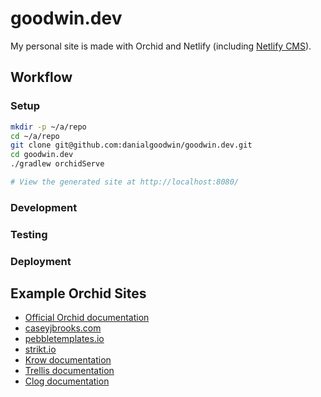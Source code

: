 # goodwin.dev
My personal site is made with Orchid and Netlify (including [Netlify CMS](https://www.netlifycms.org/)).

## Workflow

### Setup
```bash
mkdir -p ~/a/repo
cd ~/a/repo
git clone git@github.com:danialgoodwin/goodwin.dev.git
cd goodwin.dev
./gradlew orchidServe

# View the generated site at http://localhost:8080/
```

### Development

### Testing

### Deployment


## Example Orchid Sites

* [Official Orchid documentation](https://orchid.netlify.com/)
* [caseyjbrooks.com](https://www.caseyjbrooks.com/)
* [pebbletemplates.io](https://pebbletemplates.io/)
* [strikt.io](https://strikt.io/)
* [Krow documentation](https://copper-leaf.github.io/krow/)
* [Trellis documentation](https://copper-leaf.github.io/trellis/)
* [Clog documentation](https://javaeden.github.io/Clog/)
